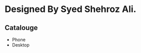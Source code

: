 <h1>Designed By Syed Shehroz Ali.</h1>
<h2>Catalouge</h2>
<ul>
  <li>Phone</li>
  <li>Desktop</li>
</ul>
